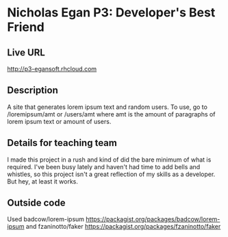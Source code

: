 # Nicholas Egan P3: Developer's Best Friend

## Live URL
<http://p3-egansoft.rhcloud.com>

## Description
A site that generates lorem ipsum text and random users. To use, go to /loremipsum/amt or /users/amt where amt is the amount of paragraphs of lorem ipsum text or amount of users.

## Details for teaching team
I made this project in a rush and kind of did the bare minimum of what is required. I've been busy lately and haven't had time to add bells and whistles, so this project isn't a great reflection of my skills as a developer. But hey, at least it works.

## Outside code
Used badcow/lorem-ipsum <https://packagist.org/packages/badcow/lorem-ipsum> and fzaninotto/faker <https://packagist.org/packages/fzaninotto/faker>